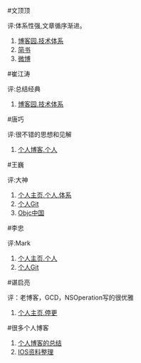 #文顶顶

评:体系性强,文章循序渐进。

1. [博客园.技术体系](http://www.cnblogs.com/wendingding/)
2. [简书](http://www.jianshu.com/users/c5703017b9f5/latest_articles)
3. [微博](http://weibo.com/p/1005053800117445/home?from=page_100505_profile&wvr=6&mod=data&is_hot=1)

#崔江涛

评:总结经典

1. [博客园.技术体系](http://www.cnblogs.com/kenshincui/default.aspx?page=2)

#唐巧

评:很不错的思想和见解

1. [个人博客.个人](http://blog.devtang.com)

#王巍

评:大神

1. [个人主页.个人.体系](http://onevcat.com)
2. [个人Git](https://github.com/onevcat)
3. [Objc中国](http://objccn.io)

#李忠

评:Mark

1. [个人主页.个人](http://limboy.me)
2. [个人Git](https://github.com/lzyy/iOS-Developer-Interview-Questions/commits/master)

#谌启亮

评：老博客，GCD，NSOperation写的很优雅

1. [个人主页.停更](http://blog.xcodev.com/archives/operation-queue-intro/)

#很多个人博客

1. [个人博客的总结](http://www.java123.net/v/992120.html)
2. [IOS资料整理](https://github.com/Aufree/trip-to-iOS)